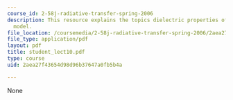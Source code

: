 ```yaml
---
course_id: 2-58j-radiative-transfer-spring-2006
description: This resource explains the topics dielectric properties of solid, Drude
  model.
file_location: /coursemedia/2-58j-radiative-transfer-spring-2006/2aea27f43654d98d96b37647a0fb5b4a_student_lect10.pdf
file_type: application/pdf
layout: pdf
title: student_lect10.pdf
type: course
uid: 2aea27f43654d98d96b37647a0fb5b4a

---
```

None